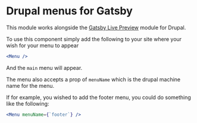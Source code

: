 # Drupal menus for Gatsby

This module works alongside the [Gatsby Live Preview](https://www.drupal.org/project/gatsby)  module for Drupal.

To use this component simply add the following to your site where your wish for your menu to appear

```jsx harmony
<Menu />
```

And the `main` menu will appear.  

The menu also accepts a prop of `menuName` which is the drupal machine name for the menu. 

If for example, you wished to add the footer menu, you could do something like the following:

```jsx harmony
<Menu menuName={`footer`} />
```